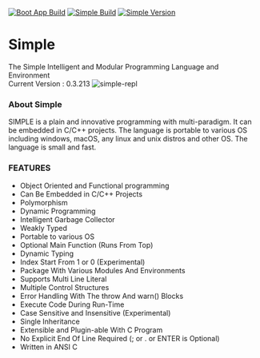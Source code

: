 [![Boot App Build](https://img.shields.io/badge/bootapp--build-passed-brightgreen.svg)](https://github.com/simple-lang/simple/tree/master/bootsrc/) [![Simple Build](https://img.shields.io/badge/build-passing-brightgreen.svg)](https://github.com/simple-lang/simple/) [![Simple Version](https://img.shields.io/badge/version-0.3.XXX-blue.svg)](https://github.com/simple-lang/simple/releases/) 

# Simple

The Simple Intelligent and Modular Programming Language and Environment</br>
Current Version : 0.3.213
![simple-repl](https://i.imgur.com/qx5bbc3.png)

### About Simple
SIMPLE is a plain and innovative programming with multi-paradigm. It can be embedded in C/C++ projects. The language is portable to various OS including windows, macOS, any linux and unix distros and other OS. The language is small and fast.

### FEATURES
- Object Oriented and Functional programming
- Can Be Embedded in C/C++ Projects
- Polymorphism
- Dynamic Programming
- Intelligent Garbage Collector
- Weakly Typed
- Portable to various OS
- Optional Main Function (Runs From Top)
- Dynamic Typing
- Index Start From 1 or 0 (Experimental)
- Package With Various Modules And Environments
- Supports Multi Line Literal
- Multiple Control Structures
- Error Handling With The throw And warn() Blocks
- Execute Code During Run-Time
- Case Sensitive and Insensitive (Experimental)
- Single Inheritance
- Extensible and Plugin-able With C Program
- No Explicit End Of Line Required (; or . or ENTER is Optional)
- Written in ANSI C

